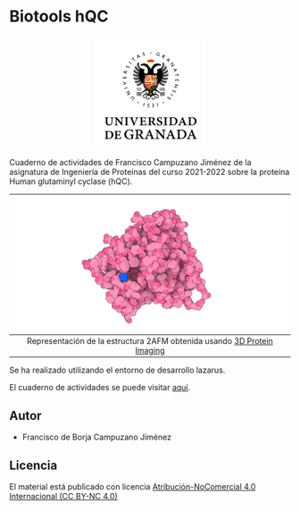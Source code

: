 # Biotools hQC

<div align="center">
    <img width="200" src="/docs/images/logoasl.png" alt="Universidad de Granada">
</div>

<div align="center">

</div>

Cuaderno de actividades de Francisco Campuzano Jiménez de la asignatura de Ingeniería de Proteínas del curso 2021-2022 sobre la proteína Human glutaminyl cyclase (hQC).

|![](docs/images/2AFM_3d_proteinImagin.png)|
|:--:|
|Representación de la estructura 2AFM obtenida usando [3D Protein Imaging](https://doi.org/10.1093/bioinformatics/btaa009)|

Se ha realizado utilizando el entorno de desarrollo lazarus. 

El cuaderno de actividades se puede visitar [aquí](https://currocam.github.io/biotools_hQC/).

## Autor
- Francisco de Borja Campuzano Jiménez

## Licencia
El material está publicado con licencia [Atribución-NoComercial 4.0 Internacional (CC BY-NC 4.0)](https://creativecommons.org/licenses/by-nc/4.0/deed.es)
